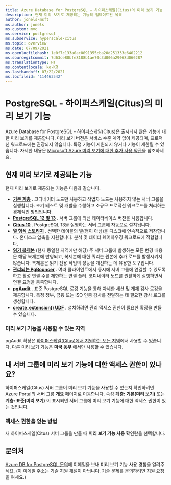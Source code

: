 ```yaml
---
title: Azure Database for PostgreSQL – 하이퍼스케일(Citus)의 미리 보기 기능
description: 현재 미리 보기로 제공되는 기능의 업데이트된 목록
author: jonels-msft
ms.author: jonels
ms.custom: mvc
ms.service: postgresql
ms.subservice: hyperscale-citus
ms.topic: overview
ms.date: 07/09/2021
ms.openlocfilehash: 1e0f7c133a0ac0091355cba20d251333e6402212
ms.sourcegitcommit: 7d63ce88bfe8188b1ae70c3d006a29068d066287
ms.translationtype: HT
ms.contentlocale: ko-KR
ms.lasthandoff: 07/22/2021
ms.locfileid: "114463542"
---
```

# <a name="preview-features-for-postgresql---hyperscale-citus"></a>PostgreSQL - 하이퍼스케일(Citus)의 미리 보기 기능

Azure Database for PostgreSQL - 하이퍼스케일(Citus)은 출시되지 않은 기능에 대한 미리 보기를 제공합니다. 미리 보기 버전은 서비스 수준 계약 없이 제공되며, 프로덕션 워크로드에는 권장되지 않습니다. 특정 기능이 지원되지 않거나 기능이 제한될 수 있습니다.  자세한 내용은 [Microsoft Azure 미리 보기에 대한 추가 사용 약관](https://azure.microsoft.com/support/legal/preview-supplemental-terms/)을 참조하세요.

## <a name="features-currently-in-preview"></a>현재 미리 보기로 제공되는 기능

현재 미리 보기로 제공되는 기능은 다음과 같습니다.

* **[기본 계층](concepts-hyperscale-tiers.md)** . 코디네이터 노드만 사용하고 작업자 노드는 사용하지 않는 서버 그룹을 실행합니다. 초기 테스트 및 개발을 수행하고 소규모 프로덕션 워크로드를 처리하는 경제적인 방법입니다.
* **[PostgreSQL 12 및 13](concepts-hyperscale-versions.md)** .
  서버 그룹에 최신 데이터베이스 버전을 사용합니다.
* **[Citus 10](concepts-hyperscale-versions.md#citus-and-other-extension-versions)** .
  PostgreSQL 13을 실행하는 서버 그룹에 자동으로 설치됩니다.
* **[열 형식 스토리지](concepts-hyperscale-columnar.md)** .
  선택한 테이블의 열(행이 아님)을 디스크에 연속적으로 저장합니다. 온디스크 압축을 지원합니다. 분석 및 데이터 웨어하우징 워크로드에 적합합니다.
* **[읽기 복제본](howto-hyperscale-read-replicas-portal.md)** (현재 동일한 지역에만 해당) 주 서버 그룹에 발생하는 모든 변경 내용은 해당 복제본에 반영되고, 복제본에 대한 쿼리는 원본에 추가 로드를 발생시키지 않습니다.
  복제본은 읽기 전용 작업의 성능을 개선하는 데 유용한 도구입니다.
* **[관리되는 PgBouncer](concepts-hyperscale-connection-pool.md)** .
  여러 클라이언트에서 동시에 서버 그룹에 연결할 수 있도록 하고 활성 연결 수를 제한하는 연결 풀러. 코디네이터 노드를 원활하게 실행하면서 연결 요청을 충족합니다.
* **[pgAudit](concepts-hyperscale-audit.md)** . 표준 PostgreSQL 로깅 기능을 통해 자세한 세션 및 개체 감사 로깅을 제공합니다. 특정 정부, 금융 또는 ISO 인증 감사를 전달하는 데 필요한 감사 로그를 생성합니다.
* **[create_extension() UDF](concepts-hyperscale-extensions.md#use-postgresql-extensions)** .
  설치하려면 관리 액세스 권한이 필요한 확장을 만들 수 있습니다.

### <a name="available-regions-for-preview-features"></a>미리 보기 기능을 사용할 수 있는 지역

pgAudit 확장은 [하이퍼스케일(Citus)에서 지원하는 모든 지역](concepts-hyperscale-configuration-options.md#regions)에서 사용할 수 있습니다.
다른 미리 보기 기능은 **미국 동부** 에서만 사용할 수 있습니다.

## <a name="does-my-server-group-have-access-to-preview-features"></a>내 서버 그룹에 미리 보기 기능에 대한 액세스 권한이 있나요?

하이퍼스케일(Citus) 서버 그룹이 미리 보기 기능을 사용할 수 있는지 확인하려면 Azure Portal의 서버 그룹 **개요** 페이지로 이동합니다.
속성 **계층: 기본(미리 보기)** 또는 **계층: 표준(미리 보기)** 이 표시되면 서버 그룹에 미리 보기 기능에 대한 액세스 권한이 있는 것입니다.

### <a name="how-to-get-access"></a>액세스 권한을 얻는 방법

새 하이퍼스케일(Citus) 서버 그룹을 만들 때 **미리 보기 기능 사용** 확인란을 선택합니다.

## <a name="contact-us"></a>문의처

[Azure DB for PostgreSQL 문의](mailto:AskAzureDBforPostgreSQL@service.microsoft.com)에 이메일을 보내 미리 보기 기능 사용 경험을 알려주세요.
(이 이메일 주소는 기술 지원 채널이 아닙니다. 기술 문제를 문의하려면 [지원 요청](https://ms.portal.azure.com/#blade/Microsoft_Azure_Support/HelpAndSupportBlade/newsupportrequest)을 여세요.)
